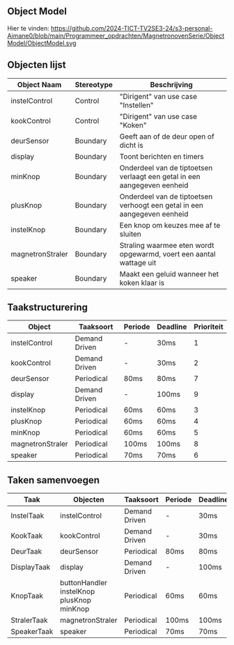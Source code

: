 ## Object Model

Hier te vinden:
https://github.com/2024-TICT-TV2SE3-24/s3-personal-Aimane0/blob/main/Programmeer_opdrachten/MagnetronovenSerie/ObjectModel/ObjectModel.svg

## Objecten lijst

| Object Naam | Stereotype | Beschrijving |
| --- | --- | --- |
| instelControl | Control | "Dirigent" van use case "Instellen" |
| kookControl | Control | "Dirigent" van use case "Koken" | 
| deurSensor | Boundary | Geeft aan of de deur open of dicht is |
| display | Boundary | Toont berichten en timers |
| minKnop | Boundary | Onderdeel van de tiptoetsen verlaagt een getal in een aangegeven eenheid |
| plusKnop | Boundary | Onderdeel van de tiptoetsen verhoogt een getal in een aangegeven eenheid |
| instelKnop | Boundary | Een knop om keuzes mee af te sluiten |
| magnetronStraler | Boundary | Straling waarmee eten wordt opgewarmd, voert een aantal wattage uit |
| speaker | Boundary | Maakt een geluid wanneer het koken klaar is |

## Taakstructurering

| Object | Taaksoort | Periode | Deadline | Prioriteit
| --- | --- | --- | --- | --- |
| instelControl | Demand Driven | - | 30ms | 1 |
| kookControl | Demand Driven | - | 30ms | 2 |
| deurSensor | Periodical | 80ms | 80ms | 7 |
| display | Demand Driven | - | 100ms | 9 |
| instelKnop | Periodical | 60ms | 60ms | 3 |
| plusKnop | Periodical | 60ms | 60ms | 4 |
| minKnop | Periodical | 60ms | 60ms | 5 |
| magnetronStraler | Periodical | 100ms | 100ms | 8 |
| speaker | Periodical | 70ms | 70ms | 6 |

## Taken samenvoegen

| Taak | Objecten | Taaksoort | Periode | Deadline | Prioriteit |
| --- | --- | --- | --- | --- | --- |
| InstelTaak | instelControl | Demand Driven | - | 30ms | 1 |
| KookTaak | kookControl | Demand Driven | - | 30ms | 2 |
| DeurTaak | deurSensor | Periodical | 80ms | 80ms | 5 |
| DisplayTaak | display | Demand Driven | - | 100ms | 7 |
| KnopTaak | buttonHandler<br>instelKnop<br>plusKnop<br>minKnop<br> | Periodical | 60ms | 60ms | 3 |
| StralerTaak | magnetronStraler | Periodical | 100ms | 100ms | 6 |
| SpeakerTaak | speaker | Periodical | 70ms | 70ms | 4 |
